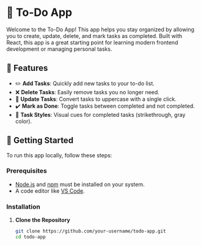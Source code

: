 # 📝 To-Do App

Welcome to the To-Do App! This app helps you stay organized by allowing you to create, update, delete, and mark tasks as completed. Built with React, this app is a great starting point for learning modern frontend development or managing personal tasks.

## 🌟 Features

- ✏️ **Add Tasks**: Quickly add new tasks to your to-do list.
- ❌ **Delete Tasks**: Easily remove tasks you no longer need.
- 🔄 **Update Tasks**: Convert tasks to uppercase with a single click.
- ✔️ **Mark as Done**: Toggle tasks between completed and not completed.
- 🎨 **Task Styles**: Visual cues for completed tasks (strikethrough, gray color).

## 🚀 Getting Started

To run this app locally, follow these steps:

### Prerequisites

- [Node.js](https://nodejs.org/) and [npm](https://www.npmjs.com/) must be installed on your system.
- A code editor like [VS Code](https://code.visualstudio.com/).

### Installation

1. **Clone the Repository**

   ```bash
   git clone https://github.com/your-username/todo-app.git
   cd todo-app
